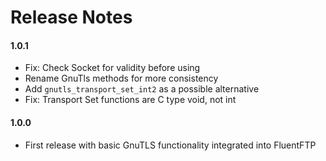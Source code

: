 # Release Notes

#### 1.0.1
 - Fix: Check Socket for validity before using
 - Rename GnuTls methods for more consistency
 - Add `gnutls_transport_set_int2` as a possible alternative
 - Fix: Transport Set functions are C type void, not int

#### 1.0.0
 - First release with basic GnuTLS functionality integrated into FluentFTP
